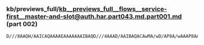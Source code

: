 ### kb/previews_full/kb__previews_full__flows__service-first__master-and-slot@auth.har.part043.md.part001.md (part 002)

```md
D///8AAQH/AAICAQAAAAEAAAAAAAIBAQD///4AAAD/AAIBAQACAwMA/wD/AP8A/wAAAP8AAAAAAAEBAQAAAP8AAQEAAAMDAwD
```

```
